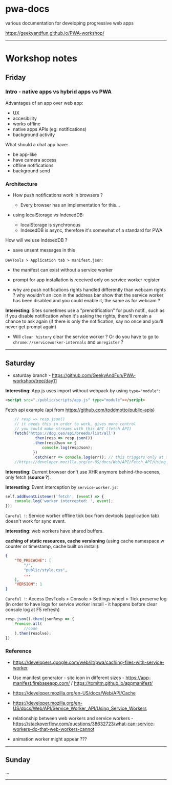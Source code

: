 # pwa-docs
various documentation for developing progressive web apps


https://geekyandfun.github.io/PWA-workshop/

------------------------
# Workshop notes

## Friday

### Intro - native apps vs hybrid apps vs PWA

Advantages of an app over web app:
+ UX
+ accesibility
+ works offline
+ native apps APIs (eg: notifications)
+ background activity

What should a chat app have:
+ be app-like
+ have camera access
+ offline notifications
+ background send


### Architecture

+ How push notifications work in browsers ?
  + Every browser has an implementation for this...

+ using localStorage vs IndexedDB:
  + localStorage is synchronous
  + IndexedDB is async, therefore it's somewhat of a standard for PWA

How will we use IndexedDB ?
+ save unsent messages in this

`DevTools > Application tab > manifest.json`:
+ the manifest can exist without a service worker
+ prompt for app installation is received only on service worker register

+ why are push notifications rights handled differently than webcam rights ? why wouldn't an icon in the address bar show that the service worker has been disabled and you could enable it, the same as for webcam ?

**Interesting**: Sites sometimes use a "prenotification" for push notif., such as if you disable notification when it's asking the rights, there'll remain a chance to ask again (if there is only the notification, say no once and you'll never get prompt again)

+ Will `clear history` clear the service worker ? Or do you have to go to `chrome://serviceworker-internals` and `unregister` ?


------------------------

## Saturday
+ saturday branch - https://github.com/GeekyAndFun/PWA-workshop/tree/day11

**Interesting**: App.js uses import without webpack by using `type="module"`:
```html
<script src="./public/scripts/app.js" type="module"></script>
```


Fetch api example (api from https://github.com/toddmotto/public-apis)
```javascript
    // resp => resp.json()
    // it needs this in order to work, gives more control
    // you could make streams with this API (fetch API)
    fetch('https://dog.ceo/api/breeds/list/all')
            .then(resp => resp.json())
            .then(respJson => {
                console.log(respJson);
            })
            .catch(err => console.log(err)); // this triggers only at timeout, CORS, not on server-related errors (eg: http errors)
    //https://developer.mozilla.org/en-US/docs/Web/API/Fetch_API/Using_Fetch
```


**Interesting**: Current browser don't use XHR anymore behind-the-scenes, only fetch (**source ?**).



**Interesting**: Event interception by `service-worker.js`:
```javascript
self.addEventListener('fetch', (event) => {
    console.log('worker intercepted: ', event);
});
```

`Careful !`: Service worker offline tick box from devtools (application tab) doesn't work for sync event.



**Interesting**: web workers have shared buffers.


**caching of static resources, cache versioning** (using cache namespace w counter or timestamp, cache built on install):
```json
{
    "TO_PRECACHE": [
        "/",
        "public/style.css",
        ...
    ],
    "VERSION": 1
}
```

`Careful !`: Access DevTools > Console > Settings wheel > Tick preserve log (in order to have logs for service worker install - it happens before clear console log at F5 refresh)

```javascript
resp.json().then(jsonResp => {
    Promise.all(
        //code
    ).then(resolve);
})
```



### Reference
+ https://developers.google.com/web/ilt/pwa/caching-files-with-service-worker
+ Use manifest generator - site icon in different sizes - https://app-manifest.firebaseapp.com/ / https://tomitm.github.io/appmanifest/

+ https://developer.mozilla.org/en-US/docs/Web/API/Cache
+ https://developer.mozilla.org/en-US/docs/Web/API/Service_Worker_API/Using_Service_Workers


+ relationship between web workers and service workers - https://stackoverflow.com/questions/38632723/what-can-service-workers-do-that-web-workers-cannot
+ animation worker might appear ???


------------------------

## Sunday

...

------------------------
